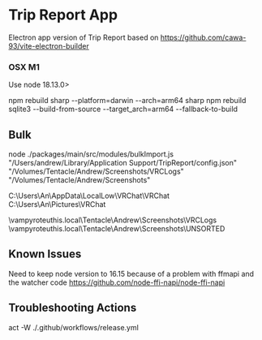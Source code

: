 # Trip Report App

Electron app version of Trip Report based on https://github.com/cawa-93/vite-electron-builder

### OSX M1

Use node 18.13.0>

npm rebuild sharp --platform=darwin --arch=arm64 sharp
npm rebuild sqlite3 --build-from-source --target_arch=arm64 --fallback-to-build

## Bulk

node ./packages/main/src/modules/bulkImport.js "/Users/andrew/Library/Application Support/TripReport/config.json" "/Volumes/Tentacle/Andrew/Screenshots/VRCLogs" "/Volumes/Tentacle/Andrew/Screenshots"

C:\Users\An\AppData\LocalLow\VRChat\VRChat
C:\Users\An\Pictures\VRChat

\\vampyroteuthis.local\Tentacle\Andrew\Screenshots\VRCLogs
\\vampyroteuthis.local\Tentacle\Andrew\Screenshots\UNSORTED

## Known Issues

Need to keep node version to 16.15 because of a problem with ffmapi and the watcher code
https://github.com/node-ffi-napi/node-ffi-napi

## Troubleshooting Actions

act -W ./.github/workflows/release.yml
